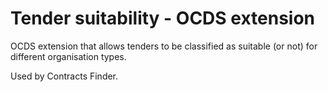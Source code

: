 # Tender suitability - OCDS extension
OCDS extension that allows tenders to be classified as suitable (or not) for different organisation types.

Used by Contracts Finder.
